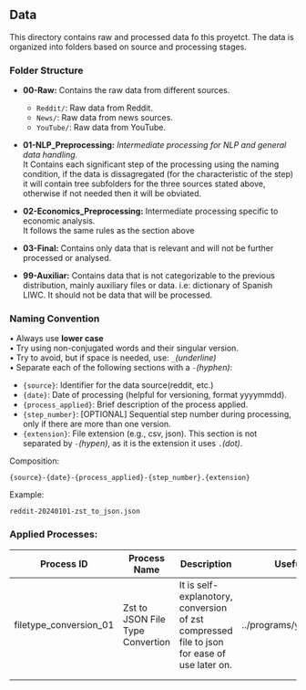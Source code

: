 ## Data

This directory contains raw and processed data fo this proyetct. The data is organized into folders based on source and processing stages.

### Folder Structure

- **00-Raw:** Contains the raw data from different sources.
  - `Reddit/`: Raw data from Reddit.
  - `News/`: Raw data from news sources.
  - `YouTube/`: Raw data from YouTube.

- **01-NLP_Preprocessing:** _Intermediate processing for NLP and general data handling._ <br/> 
It Contains each significant step of the processing using the naming condition, if the data is dissagregated (for the characteristic of the step) it will contain tree subfolders for the three sources stated above, otherwise if not needed then it will be obviated.

- **02-Economics_Preprocessing:** Intermediate processing specific to economic analysis.<br/>
  It follows the same rules as the section above

- **03-Final:** Contains only data that is relevant and will not be further processed or analysed.

- **99-Auxiliar:** Contains data that is not categorizable to the previous distribution, mainly auxiliary files or data. i.e: dictionary of Spanish LIWC. It should not be data that will be processed.  

### Naming Convention
• Always use **lower case** </br>
• Try using non-conjugated words and their singular version.</br>
• Try to avoid, but if space is needed, use: `_`_(underline)_</br>
• Separate each of the following sections with a `-`_(hyphen)_:</br>
- `{source}`: Identifier for the data source(reddit, etc.)
- `{date}`: Date of processing (helpful for versioning, format yyyymmdd).
- `{process_applied}`: Brief description of the process applied.
- `{step_number}`: [OPTIONAL] Sequential step number during processing, only if there are more than one version.
- `{extension}`: File extension (e.g., csv, json). This section is not separated by `-`_(hypen)_, as it is the extension it uses `.`_(dot)_.

Composition:
```
{source}-{date}-{process_applied}-{step_number}.{extension}
```
Example:
```
reddit-20240101-zst_to_json.json
```

### Applied Processes:
| Process ID | Process Name | Description | Useful IntraLinks |
|---|---|---|---|
| filetype_conversion_01 | Zst to JSON File Type Convertion | It is self-explanotory, conversion of zst compressed file to json for ease of use later on. | ../programs/yt.ipynb#zst_to_json |
|  |  |  |  |
|  |  |  |  |